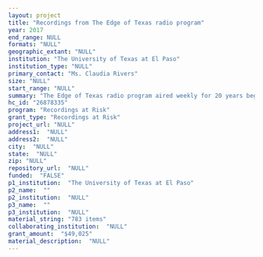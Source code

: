 ```yaml
--- 
layout: project 
title: "Recordings from The Edge of Texas radio program"
year: 2017
end_range: NULL
formats: "NULL"
geographic_extant: "NULL"
institution: "The University of Texas at El Paso"
institution_type: "NULL"
primary_contact: "Ms. Claudia Rivers"
size: "NULL"
start_range: "NULL"
summary: "The Edge of Texas radio program aired weekly for 20 years beginning in 1984 on public radio in El Paso. The program presented stories of the Southwest with hosts, writers, and narrators Alex and Patti Apostolides. The radio show consisted of scripted programs as well as interviews with notable people. Stories of the Southwest recounted tales such as Indian myths, historical events, and folklore. Other common subjects included natural history and archeology. The program provided both entertainment and educational content while encouraging community involvement. In the interviews, museum directors, artists, politicians, musicians, and writers spoke about life in the borderlands. The first fifteen years of program recordings are saved on 783 7-inch reel-to-reel magnetic audiotapes to be reformatted, described, and made available online. Improved access to this collection would benefit research in local history, border studies, anthropology, literature, and music, among other subjects."
hc_id: "26878335"
program: "Recordings at Risk"
grant_type: "Recordings at Risk"
project_url: "NULL"
address1:  "NULL"
address2:  "NULL"
city:  "NULL"
state:  "NULL"
zip: "NULL"
repository_url:  "NULL"
funded:  "FALSE"
p1_institution:  "The University of Texas at El Paso"
p2_name:  ""
p2_institution:  "NULL"
p3_name:  ""
p3_institution:  "NULL"
material_string: "783 items"
collaborating_institution:  "NULL"
grant_amount:  "$49,025"
material_description:  "NULL"
---
```

